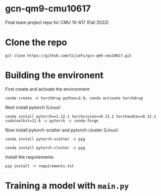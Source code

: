 # gcn-qm9-cmu10617
Final team project repo for CMU 10-617 (Fall 2022)
# Clone the repo
`git clone https://github.com/SijieFu/gcn-qm9-cmu10617.git`
# Building the environent
First create and activate the environment: 

`conda create -n torchdrug python=3.9; conda activate torchdrug`

Next install pytorch (Linux): 

`conda install pytorch==1.12.1 torchvision==0.13.1 torchaudio==0.12.1 cudatoolkit=11.6 -c pytorch -c conda-forge`

Now install pytorch-scatter and pytorch-cluster (Linux): 

`conda install pytorch-scatter -c pyg`

`conda install pytorch-cluster -c pyg`

Install the requirements: 

`pip install -r requirements.txt`
# Training a model with `main.py`
